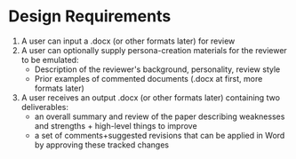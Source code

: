 # Design Requirements

1. A user can input a .docx (or other formats later) for review
2. A user can optionally supply persona-creation materials for the reviewer to be emulated:
    - Description of the reviewer's background, personality, review style
    - Prior examples of commented documents (.docx at first, more formats later)
3. A user receives an output .docx (or other formats later) containing two deliverables: 
    - an overall summary and review of the paper describing weaknesses and strengths + high-level things to improve 
    - a set of comments+suggested revisions that can be applied in Word by approving these tracked changes